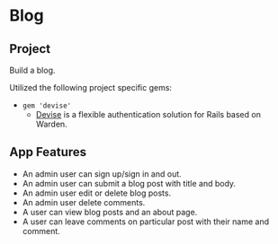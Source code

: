Blog
===================

Project
-------------------
Build a blog.

Utilized the following project specific gems:
- `gem 'devise'`
  - [Devise](https://github.com/plataformatec/devise) is a flexible authentication solution for Rails based on Warden.


App Features
-------------------
- An admin user can sign up/sign in and out.
- An admin user can submit a blog post with title and body.
- An admin user edit or delete blog posts.
- An admin user delete comments.
- A user can view blog posts and an about page.
- A user can leave comments on particular post with their name and comment.

